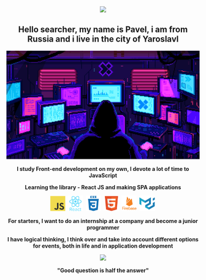 <div id="header" align="center">
  <!-- <img src="https://media.giphy.com/media/3ornk57KwDXf81rjWM/giphy.gif"/> -->
  <img src="https://i.gifer.com/746w.mp4"/>
</div>

<h2 align="center">
  Hello searcher, my name is Pavel, i am from Russia and i live in the city of Yaroslavl
</h2>

[![Header](https://github.com/xxittacion/xxittacion/blob/main/assets/Header.gif)](https://github.com/xxittacion)

<p align="center">
  <b>I study Front-end development on my own, I devote a lot of time to JavaScript<b/>
</p>
  
<p align="center">
  <b>Learning the library - React JS and making SPA applications<b/>
</p>

<div align="center">
  <img src="https://github.com/devicons/devicon/blob/master/icons/javascript/javascript-original.svg" title="JavaScript" alt="JavaScript" width="40"      height="40"/>&nbsp;
  <img src="https://github.com/devicons/devicon/blob/master/icons/react/react-original-wordmark.svg" title="React" alt="React" width="40"                height="40"/>&nbsp;
  <img src="https://github.com/devicons/devicon/blob/master/icons/css3/css3-plain-wordmark.svg"  title="CSS3" alt="CSS" width="40" height="40"/>&nbsp;
  <img src="https://github.com/devicons/devicon/blob/master/icons/html5/html5-original.svg" title="HTML5" alt="HTML" width="40" height="40"/>&nbsp;
  <img src="https://github.com/devicons/devicon/blob/master/icons/firebase/firebase-plain-wordmark.svg" title="Firebase" alt="Firebase" width="40"          height="40"/>&nbsp;
  <img src="https://github.com/devicons/devicon/blob/master/icons/materialui/materialui-original.svg" title="Material UI" alt="Material UI" width="40"      height="40"/>&nbsp;
</div>

<p align="center">
  <b>For starters, I want to do an internship at a company and become a junior programmer<b/>
</p>

<!-- [![Main](https://github.com/xxittacion/xxittacion/blob/main/assets/Main.gif)](https://github.com/xxittacion) -->

<p align="center">
  <b>I have logical thinking, I think over and take into account different options for events, both in life and in application development<b/>
</p>

<div id="header" align="center">
  <img src="https://media.giphy.com/media/M9gbBd9nbDrOTu1Mqx/giphy.gif" width="100"/>
</div>

<p align="center">
  <b>"Good question is half the answer"<b/>
</p>

<!-- [![Footer](https://github.com/xxittacion/xxittacion/blob/main/assets/Footer.gif)](https://github.com/xxittacion) -->
